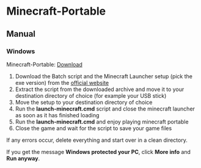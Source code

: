 # Minecraft-Portable
## Manual
### Windows

Minecraft-Portable: [Download](https://github.com/masterflitzer/minecraft-portable/archive/master.zip)

1. Download the Batch script and the Minecraft Launcher setup (pick the exe version) from the [official website](https://minecraft.net/download/alternative/)
1. Extract the script from the downloaded archive and move it to your destination directory of choice (for example your USB stick)
1. Move the setup to your destination directory of choice
1. Run the **launch-minecraft.cmd** script and close the minecraft launcher as soon as it has finished loading
1. Run the **launch-minecraft.cmd** and enjoy playing minecraft portable
1. Close the game and wait for the script to save your game files

If any errors occur, delete everything and start over in a clean directory.

If you get the message **Windows protected your PC**, click **More info** and **Run anyway**.
